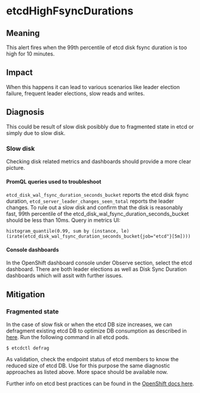 # etcdHighFsyncDurations

## Meaning

This alert fires when the 99th percentile of etcd disk fsync duration is too
high for 10 minutes.

## Impact

When this happens it can lead to various scenarios like leader election failure,
frequent leader elections, slow reads and writes.

## Diagnosis

This could be result of slow disk posibbly due to fragmented state in etcd or
simply due to slow disk.

### Slow disk

Checking disk related metrics and dashboards should provide a more clear
picture.

#### PromQL queries used to troubleshoot

`etcd_disk_wal_fsync_duration_seconds_bucket` reports the etcd disk fsync
duration, `etcd_server_leader_changes_seen_total` reports the leader changes. To
rule out a slow disk and confirm that the disk is reasonably fast, 99th
percentile of the etcd_disk_wal_fsync_duration_seconds_bucket should be less
than 10ms. Query in metrics UI:

```console
histogram_quantile(0.99, sum by (instance, le) (irate(etcd_disk_wal_fsync_duration_seconds_bucket{job="etcd"}[5m])))
```
#### Console dashboards

In the OpenShift dashboard console under Observe section, select the etcd
dashboard. There are both leader elections as well as Disk Sync Duration
dashboards which will assit with further issues.

## Mitigation

### Fragmented state

In the case of slow fisk or when the etcd DB size increases, we can defragment
existing etcd DB to optimize DB consumption as described in
[here][etcdDefragmentation]. Run the following command in all etcd pods.

```console
$ etcdctl defrag
```

As validation, check the endpoint status of etcd members to know the reduced
size of etcd DB. Use for this purpose the same diagnostic approaches as listed
above. More space should be available now.

Further info on etcd best practices can be found in the [OpenShift docs
here][etcdPractices].

[etcdDefragmentation]: https://etcd.io/docs/v3.4.0/op-guide/maintenance/
[etcdPractices]: https://docs.openshift.com/container-platform/4.7/scalability_and_performance/recommended-host-practices.html#recommended-etcd-practices_
